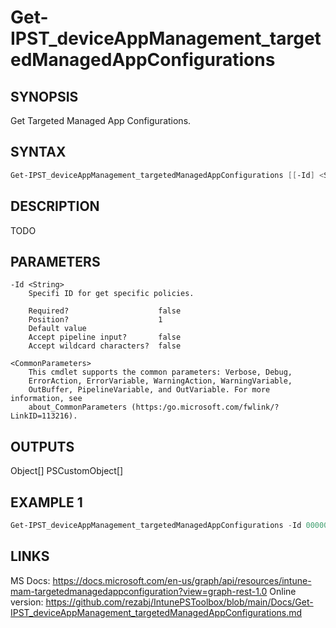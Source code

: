 ﻿# Get-IPST_deviceAppManagement_targetedManagedAppConfigurations

## SYNOPSIS 
Get Targeted Managed App Configurations.

## SYNTAX
```Powershell
Get-IPST_deviceAppManagement_targetedManagedAppConfigurations [[-Id] <String>] [<CommonParameters>]
```
## DESCRIPTION
TODO
## PARAMETERS

    -Id <String>
        Specifi ID for get specific policies.
        
        Required?                    false
        Position?                    1
        Default value                
        Accept pipeline input?       false
        Accept wildcard characters?  false
        
    <CommonParameters>
        This cmdlet supports the common parameters: Verbose, Debug,
        ErrorAction, ErrorVariable, WarningAction, WarningVariable,
        OutBuffer, PipelineVariable, and OutVariable. For more information, see 
        about_CommonParameters (https:/go.microsoft.com/fwlink/?LinkID=113216). 
    




## OUTPUTS
Object[]
PSCustomObject[]
## EXAMPLE 1
```Powershell
Get-IPST_deviceAppManagement_targetedManagedAppConfigurations -Id 00000000-0000-0000-0000-000000000000
```
## LINKS 
MS Docs: https://docs.microsoft.com/en-us/graph/api/resources/intune-mam-targetedmanagedappconfiguration?view=graph-rest-1.0
Online version: https://github.com/rezabj/IntunePSToolbox/blob/main/Docs/Get-IPST_deviceAppManagement_targetedManagedAppConfigurations.md

